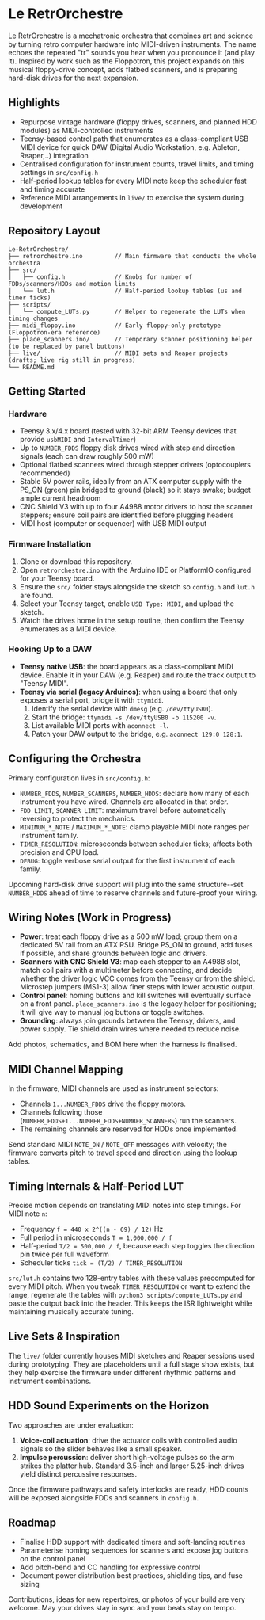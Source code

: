 # Le RetrOrchestre

Le RetrOrchestre is a mechatronic orchestra that combines art and science by turning retro computer hardware into MIDI-driven instruments. The name echoes the repeated "tr" sounds you hear when you pronounce it (and play it). Inspired by work such as the Floppotron, this project expands on this musical floppy-drive concept, adds flatbed scanners, and is preparing hard-disk drives for the next expansion.

## Highlights
- Repurpose vintage hardware (floppy drives, scanners, and planned HDD modules) as MIDI-controlled instruments
- Teensy-based control path that enumerates as a class-compliant USB MIDI device for quick DAW (Digital Audio Workstation, e.g. Ableton, Reaper,..) integration
- Centralised configuration for instrument counts, travel limits, and timing settings in `src/config.h`
- Half-period lookup tables for every MIDI note keep the scheduler fast and timing accurate
- Reference MIDI arrangements in `live/` to exercise the system during development

## Repository Layout
```
Le-RetrOrchestre/
├── retrorchestre.ino         // Main firmware that conducts the whole orchestra
├── src/
│   ├── config.h              // Knobs for number of FDDs/scanners/HDDs and motion limits
│   └── lut.h                 // Half-period lookup tables (us and timer ticks)
├── scripts/
│   └── compute_LUTs.py       // Helper to regenerate the LUTs when timing changes
├── midi_floppy.ino           // Early floppy-only prototype (Floppotron-era reference)
├── place_scanners.ino/       // Temporary scanner positioning helper (to be replaced by panel buttons)
├── live/                     // MIDI sets and Reaper projects (drafts; live rig still in progress)
└── README.md
```

## Getting Started
### Hardware
- Teensy 3.x/4.x board (tested with 32-bit ARM Teensy devices that provide `usbMIDI` and `IntervalTimer`)
- Up to `NUMBER_FDDS` floppy disk drives wired with step and direction signals (each can draw roughly 500 mW)
- Optional flatbed scanners wired through stepper drivers (optocouplers recommended)
- Stable 5V power rails, ideally from an ATX computer supply with the PS_ON (green) pin bridged to ground (black) so it stays awake; budget ample current headroom
- CNC Shield V3 with up to four A4988 motor drivers to host the scanner steppers; ensure coil pairs are identified before plugging headers
- MIDI host (computer or sequencer) with USB MIDI output

### Firmware Installation
1. Clone or download this repository.
2. Open `retrorchestre.ino` with the Arduino IDE or PlatformIO configured for your Teensy board.
3. Ensure the `src/` folder stays alongside the sketch so `config.h` and `lut.h` are found.
4. Select your Teensy target, enable `USB Type: MIDI`, and upload the sketch.
5. Watch the drives home in the setup routine, then confirm the Teensy enumerates as a MIDI device.

### Hooking Up to a DAW
- **Teensy native USB**: the board appears as a class-compliant MIDI device. Enable it in your DAW (e.g. Reaper) and route the track output to "Teensy MIDI".
- **Teensy via serial (legacy Arduinos)**: when using a board that only exposes a serial port, bridge it with `ttymidi`.
  1. Identify the serial device with `dmesg` (e.g. `/dev/ttyUSB0`).
  2. Start the bridge: `ttymidi -s /dev/ttyUSB0 -b 115200 -v`.
  3. List available MIDI ports with `aconnect -l`.
  4. Patch your DAW output to the bridge, e.g. `aconnect 129:0 128:1`.

## Configuring the Orchestra
Primary configuration lives in `src/config.h`:
- `NUMBER_FDDS`, `NUMBER_SCANNERS`, `NUMBER_HDDS`: declare how many of each instrument you have wired. Channels are allocated in that order.
- `FDD_LIMIT`, `SCANNER_LIMIT`: maximum travel before automatically reversing to protect the mechanics.
- `MINIMUM_*_NOTE` / `MAXIMUM_*_NOTE`: clamp playable MIDI note ranges per instrument family.
- `TIMER_RESOLUTION`: microseconds between scheduler ticks; affects both precision and CPU load.
- `DEBUG`: toggle verbose serial output for the first instrument of each family.

Upcoming hard-disk drive support will plug into the same structure--set `NUMBER_HDDS` ahead of time to reserve channels and future-proof your wiring.

## Wiring Notes (Work in Progress)
- **Power**: treat each floppy drive as a 500 mW load; group them on a dedicated 5V rail from an ATX PSU. Bridge PS_ON to ground, add fuses if possible, and share grounds between logic and drivers.
- **Scanners with CNC Shield V3**: map each stepper to an A4988 slot, match coil pairs with a multimeter before connecting, and decide whether the driver logic VCC comes from the Teensy or from the shield. Microstep jumpers (MS1-3) allow finer steps with lower acoustic output.
- **Control panel**: homing buttons and kill switches will eventually surface on a front panel. `place_scanners.ino` is the legacy helper for positioning; it will give way to manual jog buttons or toggle switches.
- **Grounding**: always join grounds between the Teensy, drivers, and power supply. Tie shield drain wires where needed to reduce noise.

Add photos, schematics, and BOM here when the harness is finalised.

## MIDI Channel Mapping
In the firmware, MIDI channels are used as instrument selectors:
- Channels `1...NUMBER_FDDS` drive the floppy motors.
- Channels following those (`NUMBER_FDDS+1...NUMBER_FDDS+NUMBER_SCANNERS`) run the scanners.
- The remaining channels are reserved for HDDs once implemented.

Send standard MIDI `NOTE_ON` / `NOTE_OFF` messages with velocity; the firmware converts pitch to travel speed and direction using the lookup tables.

## Timing Internals & Half-Period LUT
Precise motion depends on translating MIDI notes into step timings. For MIDI note `n`:
- Frequency `f = 440 x 2^((n - 69) / 12)` Hz
- Full period in microseconds `T = 1,000,000 / f`
- Half-period `T/2 = 500,000 / f`, because each step toggles the direction pin twice per full waveform
- Scheduler ticks `tick = (T/2) / TIMER_RESOLUTION`

`src/lut.h` contains two 128-entry tables with these values precomputed for every MIDI pitch. When you tweak `TIMER_RESOLUTION` or want to extend the range, regenerate the tables with `python3 scripts/compute_LUTs.py` and paste the output back into the header. This keeps the ISR lightweight while maintaining musically accurate tuning.

## Live Sets & Inspiration
The `live/` folder currently houses MIDI sketches and Reaper sessions used during prototyping. They are placeholders until a full stage show exists, but they help exercise the firmware under different rhythmic patterns and instrument combinations.

## HDD Sound Experiments on the Horizon
Two approaches are under evaluation:
1. **Voice-coil actuation**: drive the actuator coils with controlled audio signals so the slider behaves like a small speaker.
2. **Impulse percussion**: deliver short high-voltage pulses so the arm strikes the platter hub. Standard 3.5-inch and larger 5.25-inch drives yield distinct percussive responses.

Once the firmware pathways and safety interlocks are ready, HDD counts will be exposed alongside FDDs and scanners in `config.h`.

## Roadmap
- Finalise HDD support with dedicated timers and soft-landing routines
- Parameterise homing sequences for scanners and expose jog buttons on the control panel
- Add pitch-bend and CC handling for expressive control
- Document power distribution best practices, shielding tips, and fuse sizing

Contributions, ideas for new repertoires, or photos of your build are very welcome. May your drives stay in sync and your beats stay on tempo.
